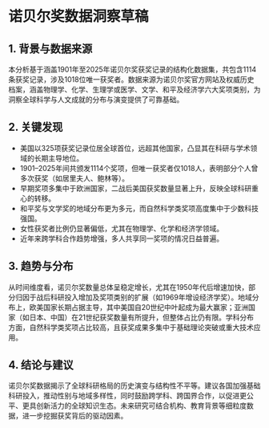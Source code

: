 # 诺贝尔奖数据洞察草稿

## 1. 背景与数据来源  
本分析基于涵盖1901年至2025年诺贝尔奖获奖记录的结构化数据集，共包含1114条获奖记录，涉及1018位唯一获奖者。数据来源为诺贝尔奖官方网站及权威历史档案，涵盖物理学、化学、生理学或医学、文学、和平及经济学六大奖项类别，为洞察全球科学与人文成就的分布与演变提供了可靠基础。

## 2. 关键发现  
- 美国以325项获奖记录位居全球首位，远超其他国家，凸显其在科研与学术领域的长期主导地位。  
- 1901–2025年间共颁发1114个奖项，但唯一获奖者仅1018人，表明部分个人曾多次获奖（如居里夫人、鲍林等）。  
- 早期奖项多集中于欧洲国家，二战后美国获奖数量显著上升，反映全球科研重心的转移。  
- 和平奖与文学奖的地域分布更为多元，而自然科学类奖项高度集中于少数科技强国。  
- 女性获奖者比例仍显著偏低，尤其在物理学、化学和经济学领域。  
- 近年来跨学科合作趋势增强，多人共享同一奖项的情况日益普遍。

## 3. 趋势与分布  
从时间维度看，诺贝尔奖数量总体呈稳定增长，尤其在1950年代后增速加快，部分归因于战后科研投入增加及奖项类别的扩展（如1969年增设经济学奖）。地域分布上，欧美国家长期占据主导，其中美国自20世纪中叶起成为最大赢家；亚洲国家（如日本、中国）在21世纪获奖数量有所提升，但整体占比仍有限。学科分布方面，自然科学类奖项占比较高，且获奖成果多集中于基础理论突破或重大技术应用。

## 4. 结论与建议  
诺贝尔奖数据揭示了全球科研格局的历史演变与结构性不平等。建议各国加强基础科研投入，推动性别与地域多样性，同时鼓励跨学科、跨国界合作，以促进更公平、更具创新活力的全球知识生态。未来研究可结合机构、教育背景等细粒度数据，进一步挖掘获奖背后的驱动因素。
